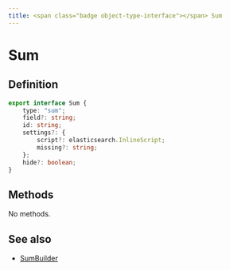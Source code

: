 ```yaml
---
title: <span class="badge object-type-interface"></span> Sum
---
```

# <span class="badge object-type-interface"></span> Sum

## Definition

```typescript
export interface Sum {
	type: "sum";
	field?: string;
	id: string;
	settings?: {
		script?: elasticsearch.InlineScript;
		missing?: string;
	};
	hide?: boolean;
}

```
## Methods

No methods.
## See also

 * <span class="badge builder"></span> [SumBuilder](./builder-SumBuilder.md)
